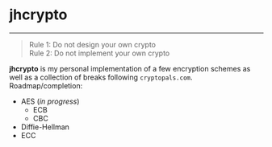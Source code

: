 # jhcrypto

---

>Rule 1: Do not design your own crypto  
>Rule 2: Do not implement your own crypto

**jhcrypto** is my personal implementation of a few encryption schemes as well as a collection of breaks following `cryptopals.com`. Roadmap/completion:

* AES (*in progress*)
    * ECB
    * CBC
* Diffie-Hellman
* ECC
